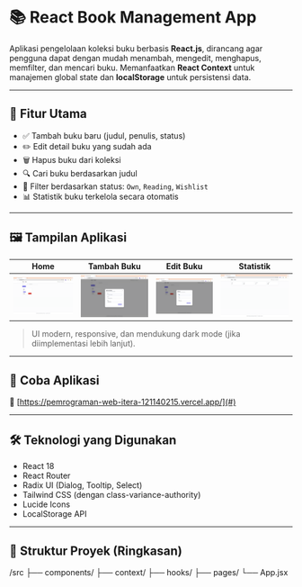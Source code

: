 # 📚 React Book Management App

Aplikasi pengelolaan koleksi buku berbasis **React.js**, dirancang agar pengguna dapat dengan mudah menambah, mengedit, menghapus, memfilter, dan mencari buku. Memanfaatkan **React Context** untuk manajemen global state dan **localStorage** untuk persistensi data.

---

## 🚀 Fitur Utama

- ✅ Tambah buku baru (judul, penulis, status)
- ✏️ Edit detail buku yang sudah ada
- 🗑️ Hapus buku dari koleksi
- 🔍 Cari buku berdasarkan judul
- 🧩 Filter berdasarkan status: `Own`, `Reading`, `Wishlist`
- 📊 Statistik buku terkelola secara otomatis

---

## 🖼️ Tampilan Aplikasi

| Home | Tambah Buku | Edit Buku | Statistik |
|------|-------------|-----------|-----------|
| ![Home](public/Home.png) | ![Add](public/Add.png) | ![Edit](public/Edit.png) | ![Stats](public/Stats.png) |

> UI modern, responsive, dan mendukung dark mode (jika diimplementasi lebih lanjut).

---

## 🧪 Coba Aplikasi

🔗 [https://pemrograman-web-itera-121140215.vercel.app/](#)

---

## 🛠️ Teknologi yang Digunakan

- React 18
- React Router
- Radix UI (Dialog, Tooltip, Select)
- Tailwind CSS (dengan class-variance-authority)
- Lucide Icons
- LocalStorage API

---

## 📁 Struktur Proyek (Ringkasan)

/src
├── components/
├── context/
├── hooks/
├── pages/
└── App.jsx
